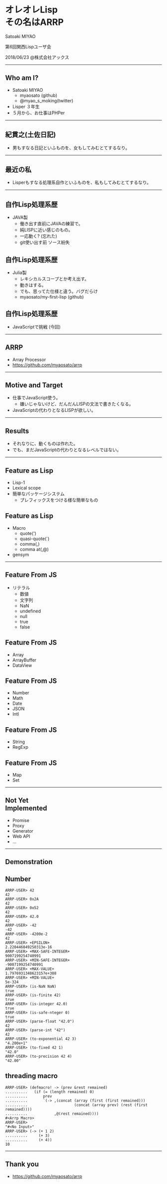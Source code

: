 # オレオレLisp<br>その名はARRP

Satoaki MIYAO

第6回関西Lispユーザ会

2018/06/23 @株式会社アックス

---

## Who am I?
* Satoaki MIYAO
  * myaosato (github)
  * @myao_s_moking(twitter)
* Lisper ３年生
* ５月から、お仕事はPHPer

---

## 紀貫之(土佐日記)

* 男もすなる日記といふものを、女もしてみむとてするなり。

---

## 最近の私

* Lisperもすなる処理系自作といふものを、私もしてみむとてするなり。

---

## 自作Lisp処理系歴

* JAVA製
  * 働き出す直前にJAVAの練習で。
  * 純LISPに近い感じのもの。
  * 一応動く? (忘れた)
  * git使い出す前 ソース紛失


>>>

## 自作Lisp処理系歴

* Julia製
  * レキシカルスコープとか考え出す。
  * 動きはする。
  * でも、思ってた仕様と違う。バグだらけ
  * myaosato/my-first-lisp (github)

>>>

## 自作Lisp処理系歴

* JavaScriptで挑戦 (今回)

---

## ARRP

* Array Processor
* https://github.com/myaosato/arrp

---

## Motive and Target

* 仕事でJavaScript使う。
  * 嫌いじゃないけど、だんだんLISPの文法で書きたくなる。
* JavaScriptの代わりとなるLISPが欲しい。

---

## Results

* それなりに、動くものは作れた。
* でも、まだJavaScriptの代わりとなるレベルではない。

---

## Feature as Lisp

* Lisp-1
* Lexical scope
* 簡単なパッケージシステム
  * プレフィックスをつける様な簡単なもの

>>>

## Feature as Lisp

* Macro
  * quote(')
  * quasi-quote(\`)
  * comma(,)
  * comma at(,@)
* gensym

---

## Feature From JS

* リテラル
  * 数値
  * 文字列
  * NaN
  * undefined
  * null
  * true
  * false

>>>

## Feature From JS

* Array
* ArrayBuffer
* DataView

>>>

## Feature From JS

* Number
* Math
* Date
* JSON
* Intl

>>>

## Feature From JS

* String
* RegExp

>>>

## Feature From JS

* Map
* Set

---

## Not Yet<br>Implemented

* Promise
* Proxy
* Generator
* Web API
* ...

---

## Demonstration

>>>

## Number

~~~
ARRP-USER> 42
42
ARRP-USER> 0x2A
42
ARRP-USER> 0o52
42
ARRP-USER> 42.0
42
ARRP-USER> -42
-42
ARRP-USER> -4200e-2
42
ARRP-USER> +EPSILON+
2.220446049250313e-16
ARRP-USER> +MAX-SAFE-INTEGER+
9007199254740991
ARRP-USER> +MIN-SAFE-INTEGER+
-9007199254740991
ARRP-USER> +MAX-VALUE+
1.7976931348623157e+308
ARRP-USER> +MIN-VALUE+
5e-324
ARRP-USER> (is-NaN NaN)
true
ARRP-USER> (is-finite 42)
true
ARRP-USER> (is-integer 42.0)
true
ARRP-USER> (is-safe-nteger 0)
true
ARRP-USER> (parse-float "42.0")
42
ARRP-USER> (parse-int "42")
42
ARRP-USER> (to-exponential 42 3)
"4.200e+1"
ARRP-USER> (to-fixed 42 1)
"42.0"
ARRP-USER> (to-precision 42 4)
"42.00"
~~~

>>>

## threading macro

~~~
ARRP-USER> (defmacro! -> (prev &rest remained)
..........   (if (= (length remained) 0)
..........       prev
..........       `(-> ,(concat (array (first (first remained)))
..........                     (concat (array prev) (rest (first remained))))
..........            ,@(rest remained))))
#<Arrp Macro>
ARRP-USER>
"#<No Input>"
ARRP-USER> (-> (+ 1 2)
..........     (+ 3)
..........     (+ 4))
10
~~~

---

## Thank you

* https://github.com/myaosato/arrp
